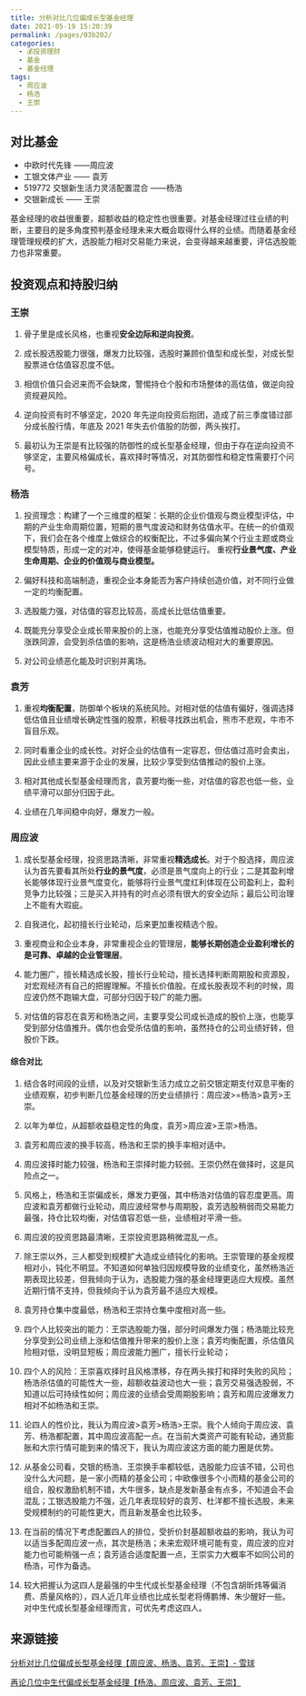 ```yaml
---
title: 分析对比几位偏成长型基金经理
date: 2021-05-19 15:20:39
permalink: /pages/03b202/
categories:
  - 💰投资理财
  - 基金
  - 基金经理
tags:
  - 周应波
  - 杨浩
  - 王崇
---
```

## 对比基金

- 中欧时代先锋  ——周应波
- 工银文体产业  —— 袁芳
- 519772	交银新生活力灵活配置混合    ——杨浩
- 交银新成长    —— 王崇

基金经理的收益很重要，超额收益的稳定性也很重要。对基金经理过往业绩的判断，主要目的是多角度预判基金经理未来大概会取得什么样的业绩。而随着基金经理管理规模的扩大，选股能力相对交易能力来说，会变得越来越重要，评估选股能力也非常重要。

## 投资观点和持股归纳

### 王崇

1. 骨子里是成长风格，也重视**安全边际和逆向投资**。

2. 成长股选股能力很强，爆发力比较强，选股时兼顾价值型和成长型，对成长型股票进仓估值容忍度不低。

3. 相信价值只会迟来而不会缺席，警惕持仓个股和市场整体的高估值，做逆向投资规避风险。

4. 逆向投资有时不够坚定，2020 年先逆向投资后抱团，造成了前三季度错过部分成长股行情，年底及 2021 年失去价值股的防御，两头挨打。

5. 最初认为王崇是有比较强的防御性的成长型基金经理，但由于存在逆向投资不够坚定，主要风格偏成长，喜欢择时等情况，对其防御性和稳定性需要打个问号。

### 杨浩

1. 投资理念：构建了一个三维度的框架：长期的企业价值观与商业模型评估，中期的产业生命周期位置，短期的景气度波动和财务估值水平。在统一的价值观下，我们会在各个维度上做综合的权衡配比，不过多偏向某个行业主题或商业模型特质，形成一定的对冲，使得基金能够稳健运行。 重视**行业景气度、产业生命周期、企业的价值观与商业模型。**

2. 偏好科技和高端制造，重视企业本身能否为客户持续创造价值，对不同行业做一定的均衡配置。

3. 选股能力强，对估值的容忍比较高，高成长比低估值重要。

4. 既能充分享受企业成长带来股价的上涨，也能充分享受估值推动股价上涨。但涨跌同源，会受到杀估值的影响，这是杨浩业绩波动相对大的重要原因。

5. 对公司业绩恶化能及时识别并离场。

### 袁芳

1. 重视**均衡配置**，防御单个板块的系统风险。对相对低的估值有偏好，强调选择低估值且业绩增长确定性强的股票，积极寻找跌出机会，熊市不悲观，牛市不盲目乐观。

2. 同时看重企业的成长性。对好企业的估值有一定容忍，但估值过高时会卖出，因此业绩主要来源于企业的发展，比较少享受到估值推动的股价上涨。

3. 相对其他成长型基金经理而言，袁芳要均衡一些，对估值的容忍也低一些，业绩平滑可以部分归因于此。

4. 业绩在几年间稳中向好，爆发力一般。

### 周应波

1. 成长型基金经理，投资思路清晰，非常重视**精选成长**。对于个股选择，周应波认为首先要看其所处**行业的景气度**，必须是景气度向上的行业；二是其盈利增长能够体现行业景气度变化，能够将行业景气度红利体现在公司盈利上，盈利竞争力比较强；三是买入并持有的时点必须有很大的安全边际；最后公司治理上不能有大瑕疵。

2. 自我进化，起初擅长行业轮动，后来更加重视精选个股。

3. 重视商业和企业本身，非常重视企业的管理层，**能够长期创造企业盈利增长的是可靠、卓越的企业管理层**。

4. 能力圈广，擅长精选成长股，擅长行业轮动，擅长选择判断周期股和资源股，对宏观经济有自己的把握理解。不擅长价值股。在成长股表现不利的时候，周应波仍然不跑输大盘，可部分归因于较广的能力圈。

5. 对估值的容忍在袁芳和杨浩之间，主要享受公司成长造成的股价上涨，也能享受到部分估值推升。偶尔也会受杀估值的影响，虽然持仓的公司业绩好转，但股价下跌。

#### 综合对比

1. 结合各时间段的业绩，以及对交银新生活力成立之前交银定期支付双息平衡的业绩观察，初步判断几位基金经理的历史业绩排行：周应波>=杨浩>袁芳>王崇。

2. 以年为单位，从超额收益稳定性的角度，袁芳>周应波>王崇>杨浩。

3. 袁芳和周应波的换手较高，杨浩和王崇的换手率相对适中。

4. 周应波择时能力较强，杨浩和王崇择时能力较弱。王崇仍然在做择时，这是风险点之一。

5. 风格上，杨浩和王崇偏成长，爆发力更强，其中杨浩对估值的容忍度更高。周应波和袁芳都做行业轮动，周应波经常参与周期股，袁芳选股稍弱而交易能力最强，持仓比较均衡，对估值容忍低一些，业绩相对平滑一些。

6. 周应波的投资思路最清晰，王崇投资思路稍微混乱一点。

7. 除王崇以外，三人都受到规模扩大造成业绩钝化的影响。王崇管理的基金规模相对小，钝化不明显。不知道如何单独归因规模导致的业绩变化，虽然杨浩近期表现比较差，但我倾向于认为，选股能力强的基金经理更适应大规模。虽然近期行情不支持，但我倾向于认为袁芳最不适应大规模。

8. 袁芳持仓集中度最低，杨浩和王崇持仓集中度相对高一些。

9.  四个人比较突出的能力：王崇选股能力强，部分时间爆发力强；杨浩能比较充分享受到公司业绩上涨和估值推升带来的股价上涨；袁芳均衡配置，杀估值风险相对低，没明显短板；周应波能力圈广，擅长行业轮动；

10. 四个人的风险：王崇喜欢择时且风格漂移，存在两头挨打和择时失败的风险；杨浩杀估值的可能性大一些，超额收益波动也大一些；袁芳交易强选股弱，不知道以后可持续性如何；周应波的业绩会受周期股影响；袁芳和周应波爆发力相对不如杨浩和王崇。

11. 论四人的性价比，我认为周应波>袁芳>杨浩>王崇。我个人倾向于周应波、袁芳、杨浩都配置，其中周应波高配一点。在当前大类资产可能有轮动，通货膨胀和大宗行情可能到来的情况下，我认为周应波这方面的能力圈是优势。
12. 从基金公司看，交银的杨浩、王崇换手率都较低，选股能力应该不错，公司也没什么大问题，是一家小而精的基金公司；中欧像很多个小而精的基金公司的组合，股权激励机制不错，大牛很多，缺点是发新基金有点多，不知道会不会混乱；工银选股能力不强，近几年表现较好的袁芳、杜洋都不擅长选股，未来受规模制约的可能性更大，而且新发基金也比较多。
13. 在当前的情况下考虑配置四人的排位，受折价封基超额收益的影响，我认为可以适当多配周应波一点，其次是杨浩；未来宏观环境可能有变，周应波的应对能力也可能稍强一点；袁芳适合适度配置一点，王崇实力大概率不如同公司的杨浩，可作为备选。

14. 较大把握认为这四人是最强的中生代成长型基金经理（不包含胡昕炜等偏消费、质量风格的），四人近几年业绩也比成长型老将傅鹏博、朱少醒好一些。 对中生代成长型基金经理而言，可优先考虑这四人。

## 来源链接

[分析对比几位偏成长型基金经理【周应波、杨浩、袁芳、王崇】- 雪球](https://xueqiu.com/3819982580/174905086)

[再论几位中生代偏成长型基金经理【杨浩、周应波、袁芳、王崇】](https://xueqiu.com/3819982580/179945846)